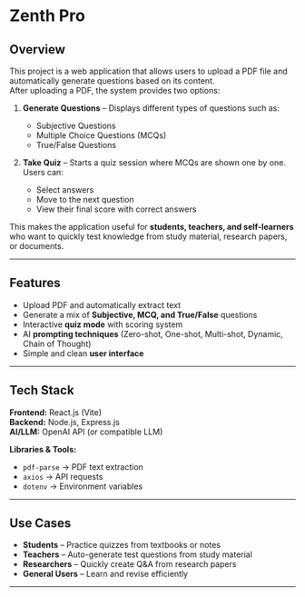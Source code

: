 # Zenth Pro

## Overview  
This project is a web application that allows users to upload a PDF file and automatically generate questions based on its content.  
After uploading a PDF, the system provides two options:

1. **Generate Questions** – Displays different types of questions such as:  
   - Subjective Questions  
   - Multiple Choice Questions (MCQs)  
   - True/False Questions  

2. **Take Quiz** – Starts a quiz session where MCQs are shown one by one.  
   Users can:  
   - Select answers  
   - Move to the next question  
   - View their final score with correct answers  

This makes the application useful for **students, teachers, and self-learners** who want to quickly test knowledge from study material, research papers, or documents.

---

## Features  
- Upload PDF and automatically extract text  
- Generate a mix of **Subjective, MCQ, and True/False** questions  
- Interactive **quiz mode** with scoring system  
- AI **prompting techniques** (Zero-shot, One-shot, Multi-shot, Dynamic, Chain of Thought)  
- Simple and clean **user interface**  

---

## Tech Stack  
**Frontend:** React.js (Vite)  
**Backend:** Node.js, Express.js  
**AI/LLM:** OpenAI API (or compatible LLM)  

**Libraries & Tools:**  
- `pdf-parse` → PDF text extraction  
- `axios` → API requests  
- `dotenv` → Environment variables  

---

## Use Cases  
- **Students** – Practice quizzes from textbooks or notes  
- **Teachers** – Auto-generate test questions from study material  
- **Researchers** – Quickly create Q&A from research papers  
- **General Users** – Learn and revise efficiently  

---

